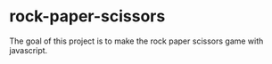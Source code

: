 # rock-paper-scissors

The goal of this project is to make the rock paper scissors game with javascript.